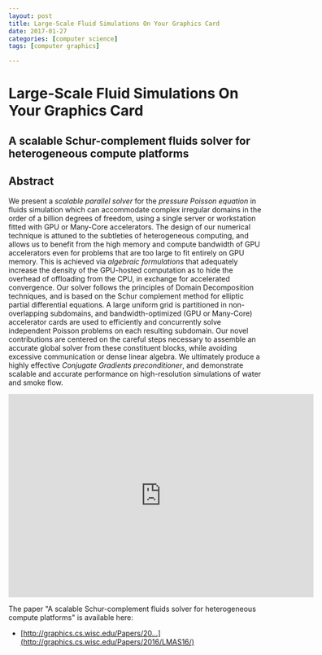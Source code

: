 ```yaml
---
layout: post
title: Large-Scale Fluid Simulations On Your Graphics Card
date: 2017-01-27
categories: [computer science]
tags: [computer graphics]

---
```


Large-Scale Fluid Simulations On Your Graphics Card
===

## A scalable Schur-complement fluids solver for heterogeneous compute platforms


## Abstract

We present a *scalable parallel solver* for the *pressure Poisson equation* in fluids simulation which can accommodate complex irregular domains in the order of a billion degrees of freedom, using a single server or workstation fitted with GPU or Many-Core accelerators. The design of our numerical technique is attuned to the subtleties of heterogeneous computing, and allows us to benefit from the high memory and compute bandwidth of GPU accelerators even for problems that are too large to fit entirely on GPU memory. This is achieved via *algebraic formulations* that adequately increase the density of the GPU-hosted computation as to hide the overhead of offloading from the CPU, in exchange for accelerated convergence. Our solver follows the principles of Domain Decomposition techniques, and is based on the Schur complement method for elliptic partial differential equations. A large uniform grid is partitioned in non-overlapping subdomains, and bandwidth-optimized (GPU or Many-Core) accelerator cards are used to efficiently and concurrently solve independent Poisson problems on each resulting subdomain. Our novel contributions are centered on the careful steps necessary to assemble an accurate global solver from these constituent blocks, while avoiding excessive communication or dense linear algebra. We ultimately produce a highly effective *Conjugate Gradients preconditioner*, and demonstrate scalable and accurate performance on high-resolution simulations of water and smoke flow.

<iframe width="600" height="400" src="https://www.youtube.com/embed/Yd4blFeRTEw" frameborder="0" allowfullscreen></iframe>

The paper "A scalable Schur-complement fluids solver for heterogeneous compute platforms" is available here:

* [http://graphics.cs.wisc.edu/Papers/20...](http://graphics.cs.wisc.edu/Papers/2016/LMAS16/)